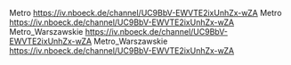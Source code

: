 Metro	https://iv.nboeck.de/channel/UC9BbV-EWVTE2ixUnhZx-wZA Metro	https://iv.nboeck.de/channel/UC9BbV-EWVTE2ixUnhZx-wZA Metro_Warszawskie	https://iv.nboeck.de/channel/UC9BbV-EWVTE2ixUnhZx-wZA Metro_Warszawskie	https://iv.nboeck.de/channel/UC9BbV-EWVTE2ixUnhZx-wZA